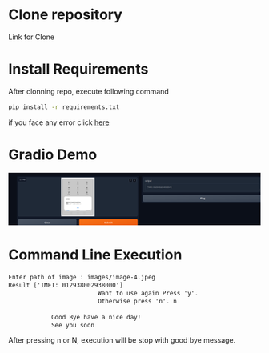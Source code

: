 # Clone repository
Link for Clone

# Install Requirements
After clonning repo, execute following command
```bash
pip install -r requirements.txt
```
if you face any error click <a href ="https://stackoverflow.com/questions/50896528/error-while-installing-tesseract-ocr"> here </a>


# Gradio Demo
![My Image](images/gradio_deom.png)


# Command Line Execution
```
Enter path of image : images/image-4.jpeg
Result ['IMEI: 012938002938000']
                         Want to use again Press 'y'. 
                         Otherwise press 'n'. n

            Good Bye have a nice day!
            See you soon
```
After pressing n or N, execution will be stop with good bye message.